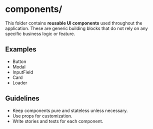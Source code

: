 # components/

This folder contains **reusable UI components** used throughout the application.
These are generic building blocks that do not rely on any specific business logic or feature.

## Examples
- Button
- Modal
- InputField
- Card
- Loader

## Guidelines
- Keep components pure and stateless unless necessary.
- Use props for customization.
- Write stories and tests for each component.

